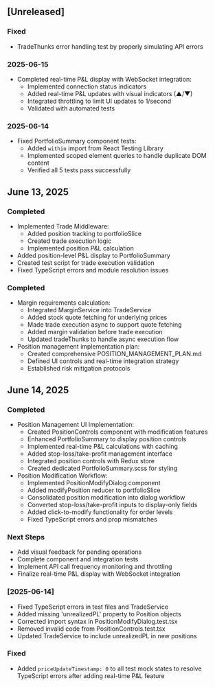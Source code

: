 ## [Unreleased]
### Fixed
- TradeThunks error handling test by properly simulating API errors

### 2025-06-15
- Completed real-time P&L display with WebSocket integration:
  * Implemented connection status indicators
  * Added real-time P&L updates with visual indicators (▲/▼)
  * Integrated throttling to limit UI updates to 1/second
  * Validated with automated tests

### 2025-06-14
- Fixed PortfolioSummary component tests:
  - Added `within` import from React Testing Library
  - Implemented scoped element queries to handle duplicate DOM content
  - Verified all 5 tests pass successfully
## June 13, 2025

### Completed
- Implemented Trade Middleware:
  - Added position tracking to portfolioSlice
  - Created trade execution logic
  - Implemented position P&L calculation
- Added position-level P&L display to PortfolioSummary
- Created test script for trade execution validation
- Fixed TypeScript errors and module resolution issues

### Completed
- Margin requirements calculation:
  - Integrated MarginService into TradeService
  - Added stock quote fetching for underlying prices
  - Made trade execution async to support quote fetching
  - Added margin validation before trade execution
  - Updated tradeThunks to handle async execution flow
- Position management implementation plan:
  - Created comprehensive POSITION_MANAGEMENT_PLAN.md
  - Defined UI controls and real-time integration strategy
  - Established risk mitigation protocols

## June 14, 2025

### Completed
- Position Management UI Implementation:
  - Created PositionControls component with modification features
  - Enhanced PortfolioSummary to display position controls
  - Implemented real-time P&L calculations with caching
  - Added stop-loss/take-profit management interface
  - Integrated position controls with Redux store
  - Created dedicated PortfolioSummary.scss for styling
- Position Modification Workflow:
  - Implemented PositionModifyDialog component
  - Added modifyPosition reducer to portfolioSlice
  - Consolidated position modification into dialog workflow
  - Converted stop-loss/take-profit inputs to display-only fields
  - Added click-to-modify functionality for order levels
  - Fixed TypeScript errors and prop mismatches

### Next Steps
- Add visual feedback for pending operations
- Complete component and integration tests
- Implement API call frequency monitoring and throttling
- Finalize real-time P&L display with WebSocket integration

### [2025-06-14]
- Fixed TypeScript errors in test files and TradeService
- Added missing 'unrealizedPL' property to Position objects
- Corrected import syntax in PositionModifyDialog.test.tsx
- Removed invalid code from PositionControls.test.tsx
- Updated TradeService to include unrealizedPL in new positions

### Fixed
- Added `priceUpdateTimestamp: 0` to all test mock states to resolve TypeScript errors after adding real-time P&L feature
